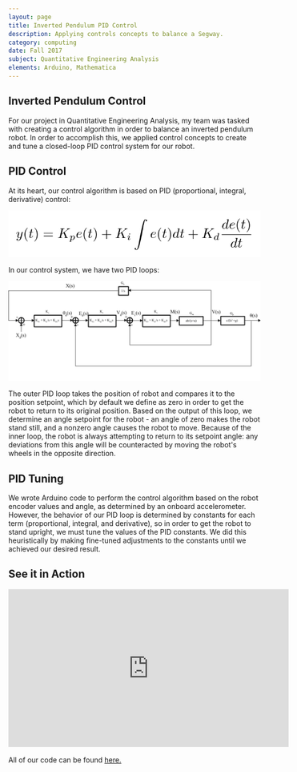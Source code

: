 ```yaml
---
layout: page
title: Inverted Pendulum PID Control
description: Applying controls concepts to balance a Segway.
category: computing
date: Fall 2017
subject: Quantitative Engineering Analysis
elements: Arduino, Mathematica
---
```


## Inverted Pendulum Control

For our project in Quantitative Engineering Analysis, my team was tasked with creating a control algorithm in order to balance an inverted pendulum robot. In order to accomplish this, we applied control concepts to create and tune a closed-loop PID control system for our robot.

## PID Control

At its heart, our control algorithm is based on PID (proportional, integral, derivative) control:

![](images/PID.png)


In our control system, we have two PID loops:

<div class = "row uniform">
  <div class = "12u">
    <span class = "image fit">
      <img src="images/BlockDiagram.png">
    </span>
  </div>
</div>

The outer PID loop takes the position of robot and compares it to the position setpoint, which by default we define as zero in order to get the robot to return to its original position. Based on the output of this loop, we determine an angle setpoint for the robot - an angle of zero makes the robot stand still, and a nonzero angle causes the robot to move. Because of the inner loop, the robot is always attempting to return to its setpoint angle: any deviations from this angle will be counteracted by moving the robot's wheels in the opposite direction.

## PID Tuning

We wrote Arduino code to perform the control algorithm based on the robot encoder values and angle, as determined by an onboard accelerometer. However, the behavior of our PID loop is determined by constants for each term (proportional, integral, and derivative), so in order to get the robot to stand upright, we must tune the values of the PID constants. We did this heuristically by making fine-tuned adjustments to the constants until we achieved our desired result.

## See it in Action

<iframe width="560" height="315" src="https://www.youtube.com/embed/_gubutSz2GY?rel=0&amp;showinfo=0" frameborder="0" allow="autoplay; encrypted-media" allowfullscreen></iframe>

All of our code can be found [here.](https://github.com/aselker/qea-rocks)
